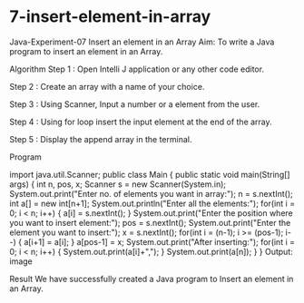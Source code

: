 # 7-insert-element-in-array

Java-Experiment-07
Insert an element in an Array
Aim:
To write a Java program to insert an element in an Array.

Algorithm
Step 1 : Open Intelli J application or any other code editor.

Step 2 : Create an array with a name of your choice.

Step 3 : Using Scanner, Input a number or a element from the user.

Step 4 : Using for loop insert the input element at the end of the array.

Step 5 : Display the append array in the terminal.

Program

import java.util.Scanner;
public class Main
{
    public static void main(String[] args)
    {
        int n, pos, x;
        Scanner s = new Scanner(System.in);
        System.out.print("Enter no. of elements you want in array:");
        n = s.nextInt();
        int a[] = new int[n+1];
        System.out.println("Enter all the elements:");
        for(int i = 0; i < n; i++)
        {
            a[i] = s.nextInt();
        }
        System.out.print("Enter the position where you want to insert element:");
        pos = s.nextInt();
        System.out.print("Enter the element you want to insert:");
        x = s.nextInt();
        for(int i = (n-1); i >= (pos-1); i--)
        {
            a[i+1] = a[i];
        }
        a[pos-1] = x;
        System.out.print("After inserting:");
        for(int i = 0; i < n; i++)
        {
            System.out.print(a[i]+",");
        }
        System.out.print(a[n]);
    }
}
Output:
image

Result
We have successfully created a Java program to Insert an element in an Array.
